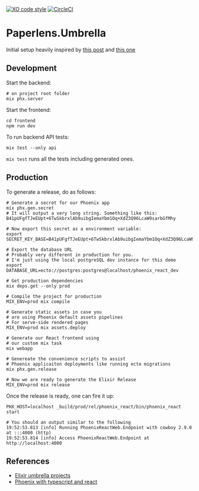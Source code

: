 [![XO code style](https://shields.io/badge/code_style-5ed9c7?logo=xo&labelColor=gray)](https://github.com/xojs/xo)
[![CircleCI](https://dl.circleci.com/status-badge/img/gh/brecke/paperlens/tree/master.svg?style=svg)](https://dl.circleci.com/status-badge/redirect/gh/brecke/paperlens/tree/master)

# Paperlens.Umbrella

Initial setup heavily inspired by [this post](https://bpaulino.com/entries/modern-webapps-with-elixir-phoenix-typescript-react) and [this one](https://betterprogramming.pub/phoenix-1-6-with-typescript-react-bea7f3a792d5)

## Development

Start the backend:

```
# on project root folder
mix phx.server
```

Start the frontend:

```
cd frontend
npm run dev
```

To run backend API tests:

```
mix test --only api
```

`mix test` runs all the tests including generated ones.

## Production

To generate a release, do as follows:

```
# Generate a secret for our Phoenix app
mix phx.gen.secret
# It will output a very long string. Something like this:
B41pUFgfTJeEUpt+6TwSkbrxlAb9uibgIemaYbm1Oq+XdZ3Q96LcaW9sarbGfMhy

# Now export this secret as a environment variable:
export SECRET_KEY_BASE=B41pUFgfTJeEUpt+6TwSkbrxlAb9uibgIemaYbm1Oq+XdZ3Q96LcaW9sarbGfMhy

# Export the database URL
# Probably very different in production for you.
# I'm just using the local postgreSQL dev instance for this demo
export DATABASE_URL=ecto://postgres:postgres@localhost/phoenix_react_dev

# Get production dependencies
mix deps.get --only prod

# Compile the project for production
MIX_ENV=prod mix compile

# Generate static assets in case you
# are using Phoenix default assets pipelines
# For serve-side rendered pages
MIX_ENV=prod mix assets.deploy

# Generate our React frontend using
# our custom mix task
mix webapp

# Genereate the convenience scripts to assist
# Phoenix applicaiton deployments like running ecto migrations
mix phx.gen.release

# Now we are ready to generate the Elixir Release
MIX_ENV=prod mix release
```

Once the release is ready, one can fire it up:

```
PHX_HOST=localhost _build/prod/rel/phoenix_react/bin/phoenix_react start

# You should an output similar to the following
19:52:53.813 [info] Running PhoenixReactWeb.Endpoint with cowboy 2.9.0 at :::4000 (http)
19:52:53.814 [info] Access PhoenixReactWeb.Endpoint at http://localhost:4000
```

## References

- [Elixir umbrella projects](https://elixir-lang.org/getting-started/mix-otp/dependencies-and-umbrella-projects.html)
- [Phoenix with typescript and react](https://betterprogramming.pub/phoenix-1-6-with-typescript-react-bea7f3a792d5)
